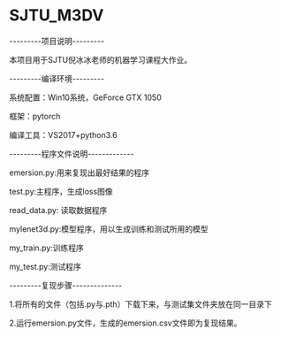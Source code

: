 # SJTU_M3DV

---------项目说明---------

本项目用于SJTU倪冰冰老师的机器学习课程大作业。

---------编译环境---------

系统配置：Win10系统，GeForce GTX 1050
	
框架：pytorch
	
编译工具：VS2017+python3.6

---------程序文件说明-------------

emersion.py:用来复现出最好结果的程序
	
test.py:主程序，生成loss图像
	
read_data.py: 读取数据程序
	
mylenet3d.py:模型程序，用以生成训练和测试所用的模型
	
my_train.py:训练程序
	
my_test.py:测试程序

---------复现步骤--------------
	
1.将所有的文件（包括.py与.pth）下载下来，与测试集文件夹放在同一目录下
	
2.运行emersion.py文件，生成的emersion.csv文件即为复现结果。
